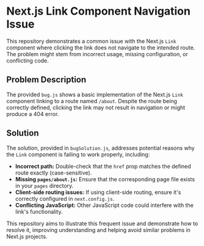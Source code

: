 # Next.js Link Component Navigation Issue

This repository demonstrates a common issue with the Next.js `Link` component where clicking the link does not navigate to the intended route.  The problem might stem from incorrect usage, missing configuration, or conflicting code.

## Problem Description
The provided `bug.js` shows a basic implementation of the Next.js `Link` component linking to a route named `/about`.  Despite the route being correctly defined, clicking the link may not result in navigation or might produce a 404 error.

## Solution
The solution, provided in `bugSolution.js`, addresses potential reasons why the `Link` component is failing to work properly, including:

* **Incorrect path:** Double-check that the `href` prop matches the defined route exactly (case-sensitive).
* **Missing `pages/about.js`:** Ensure that the corresponding page file exists in your `pages` directory.
* **Client-side routing issues:** If using client-side routing, ensure it's correctly configured in `next.config.js`.
* **Conflicting JavaScript:**  Other JavaScript code could interfere with the link's functionality.

This repository aims to illustrate this frequent issue and demonstrate how to resolve it, improving understanding and helping avoid similar problems in Next.js projects.
